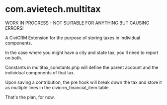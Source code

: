 # com.avietech.multitax

WORK IN PROGRESS - NOT SUITABLE FOR ANYTHING BUT CAUSING ERRORS!

A CiviCRM Extension for the purpose of storing taxes in individual components. 

In the case where you might have a city and state tax, you'll need to report on both.

Constants in multitax_constants.php will define the parent account and the individual components of that tax.

Upon saving a contribution, the pre hook will break down the tax and store it as multiple lines in the civicrm_financial_item table.

That's the plan, for now.